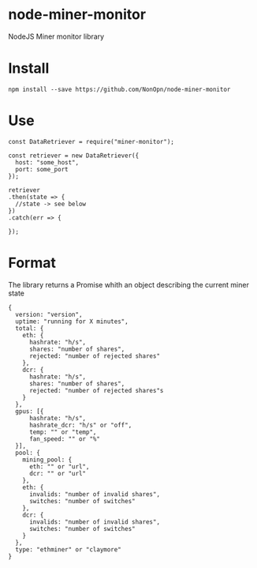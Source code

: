 # node-miner-monitor
NodeJS Miner monitor library

# Install

```
npm install --save https://github.com/NonOpn/node-miner-monitor
```

# Use

```
const DataRetriever = require("miner-monitor");

const retriever = new DataRetriever({
  host: "some_host",
  port: some_port
});

retriever
.then(state => {
  //state -> see below
})
.catch(err => {

});
```

# Format

The library returns a Promise whith an object describing the current miner state

```
{
  version: "version",
  uptime: "running for X minutes",
  total: {
    eth: {
      hashrate: "h/s",
      shares: "number of shares",
      rejected: "number of rejected shares"
    },
    dcr: {
      hashrate: "h/s",
      shares: "number of shares",
      rejected: "number of rejected shares"s
    }
  },
  gpus: [{
      hashrate: "h/s",
      hashrate_dcr: "h/s" or "off",
      temp: "" or "temp",
      fan_speed: "" or "%"
  }],
  pool: {
    mining_pool: {
      eth: "" or "url",
      dcr: "" or "url"
    },
    eth: {
      invalids: "number of invalid shares",
      switches: "number of switches"
    },
    dcr: {
      invalids: "number of invalid shares",
      switches: "number of switches"
    }
  },
  type: "ethminer" or "claymore"
}
```

